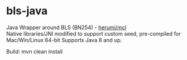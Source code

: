 # bls-java
Java Wrapper around BLS (BN254) - [herumi/mcl](https://github.com/herumi/mcl)  
Native libraries/JNI modified to support custom seed, pre-compiled for Mac/Win/Linux 64-bit 
Supports Java 8 and up.

Build:
mvn clean install
